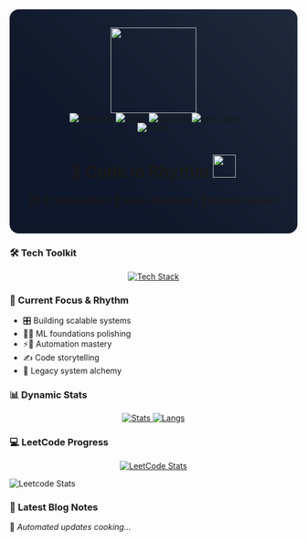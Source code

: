<div align="center" style="padding: 2rem 0; background: linear-gradient(45deg, #0f172a 30%, #1e293b); border-radius: 1rem">
  <a href="https://github.com/DarkDomian">
    <img src="https://media0.giphy.com/media/v1.Y2lkPTc5MGI3NjExbGx5d3VhcnVocWRxM2YzN285dHo3c3RqbmJmeGZwcW9pZG5ieXhneiZlcD12MV9pbnRlcm5hbF9naWZfYnlfaWQmY3Q9cw/WIQ0N0OUvei1OW1h9Z/giphy.gif" width="150"/>
  </a>
  
  <div id="badges">
    <a href="https://t.me/trelawnm">
      <img src="https://img.shields.io/badge/Telegram-blue?style=for-the-badge&logo=telegram&logoColor=white" alt="Telegram"/>
    </a>
    <a href="mailto:darkdomian@gmail.com">
      <img src="https://img.shields.io/badge/Gmail-red?style=for-the-badge&logo=gmail&logoColor=white" alt="Gmail"/>
    </a>
    <a href="https://www.linkedin.com/in/darkdomian/">
      <img src="https://img.shields.io/badge/LinkedIn-blue?style=for-the-badge&logo=linkedin&logoColor=white" alt="LinkedIn"/>
    </a>
    <a href="https://leetcode.com/u/DarkDomian/">
      <img src="https://img.shields.io/badge/leetcode-orange?style=for-the-badge&logo=LeetCode&logoColor=white" alt="LeetCode"/>
    </a>
  </div>
  
  <img src="https://komarev.com/ghpvc/?username=darkdomian&style=flat-square&color=blueviolet" alt="Views"/>
  
  <h1>🎹 Code in Rhythm 
    <img src="https://media.giphy.com/media/3o7abKhOpu0NwenH3O/giphy.gif" width="40"/>
  </h1>
  <h3>👨‍💻 21 School Dev | 🎵 Sonic Architect | 🌱 Eternal Learner</h3>
</div>

### 🛠️ Tech Toolkit
<div align="center">
  <a href="https://skillicons.dev">
    <img src="https://skillicons.dev/icons?i=python,html,vscode,js,css,git,linux,react,nextjs,astro,netlify,cloudflare,vim" alt="Tech Stack"/>
  </a>
</div>

### 🎯 Current Focus & Rhythm
- 🎛️ Building scalable systems
- 🤖🧠 ML foundations polishing
- ⚡🤖 Automation mastery
- ✍️ Code storytelling
- 🧰 Legacy system alchemy

### 📊 Dynamic Stats
<div align="center">
  <a href="https://github.com/anuraghazra/github-readme-stats">
    <img src="https://github-readme-stats.vercel.app/api?zusername=darkdomian&show_icons=true&theme=transparent&hide_border=true" alt="Stats"/>
    <img src="https://github-readme-stats.vercel.app/api/top-langs/?username=darkdomian&layout=compact&theme=transparent&hide_border=true" alt="Langs"/>
  </a>
</div>

### 💻 LeetCode Progress
<div align="center">
  <a href="https://leetcode.com/u/DarkDomian/">
    <img src="https://leetcard.jacoblin.cool/DarkDomian?theme-transperent,ext=activity" alt="LeetCode Stats"/>
    <!-- <img src="https://leetcode.card.workers.dev/?username=DarkDomian&theme=dark&font=source_code_pro&extension=null&border_radius=8&hide_border=false" alt="LeetCode Stats"/> -->
  </a>
</div>

![Leetcode Stats](https://leetcard.jacoblin.cool/DarkDomian?theme-transperent,ext=activity)

### 📝 Latest Blog Notes
<!-- BLOG-POST-LIST:START -->
🚧 *Automated updates cooking...*
<!-- BLOG-POST-LIST:END -->

<!-- Dynamic Elements to Consider:
1. GitHub Actions workflow for auto-updating README with latest blog posts
2. LeetCode progress tracker
3. Custom GitHub contribution graph
4. Dynamic tech stack badges with version info -->